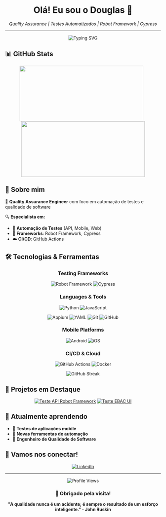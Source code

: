 <h1 align="center">Olá! Eu sou o Douglas 👋</h1>

<p align="center">
  <i>Quality Assurance | Testes Automatizados | Robot Framework | Cypress</i>
</p>

---

<div align="center">
  <img src="https://readme-typing-svg.herokuapp.com?font=Fira+Code&pause=1000&color=2E9EF7&center=true&vCenter=true&width=700&lines=Quality+Assurance+Engineer;Automation+Testing+Specialist;Robot+Framework+%7C+Cypress+Expert;Always+learning+something+new!" alt="Typing SVG" />
</div>

## 📊 GitHub Stats
<div align="center">
  <img height="180em" width="400em" src="https://github-readme-stats.vercel.app/api?username=lichyot&show_icons=true&theme=tokyonight&include_all_commits=true&count_private=true" style="display: inline-block; margin-right: 10px;"/>
  <img height="180em" width="400em" src="https://github-readme-stats.vercel.app/api/top-langs/?username=lichyot&layout=compact&langs_count=7&theme=tokyonight" style="display: inline-block;"/>
</div>

## 🚀 Sobre mim
💼 **Quality Assurance Engineer** com foco em automação de testes e qualidade de software

🔍 **Especialista em:**
- 🤖 **Automação de Testes** (API, Mobile, Web)
- 🧪 **Frameworks**: Robot Framework, Cypress
- ☁️ **CI/CD**: GitHub Actions

## 🛠️ Tecnologias & Ferramentas

<div align="center">

### Testing Frameworks
![Robot Framework](https://img.shields.io/badge/-Robot%20Framework-000000?style=for-the-badge&logo=robot-framework&logoColor=white) ![Cypress](https://img.shields.io/badge/-Cypress-17202C?style=for-the-badge&logo=cypress&logoColor=white)


### Languages & Tools

![Python](https://img.shields.io/badge/-Python-3776AB?style=for-the-badge&logo=python&logoColor=white)
![JavaScript](https://img.shields.io/badge/-JavaScript-F7DF1E?style=for-the-badge&logo=javascript&logoColor=black)

![Appium](https://img.shields.io/badge/-Appium-662D91?style=for-the-badge&logo=appium&logoColor=white) ![YAML](https://img.shields.io/badge/-YAML-CB171E?style=for-the-badge&logo=yaml&logoColor=white) ![Git](https://img.shields.io/badge/-Git-F05032?style=for-the-badge&logo=git&logoColor=white) ![GitHub](https://img.shields.io/badge/-GitHub-181717?style=for-the-badge&logo=github&logoColor=white)

### Mobile Platforms
![Android](https://img.shields.io/badge/-Android-3DDC84?style=for-the-badge&logo=android&logoColor=white) ![iOS](https://img.shields.io/badge/-iOS-000000?style=for-the-badge&logo=ios&logoColor=white)

### CI/CD & Cloud
![GitHub Actions](https://img.shields.io/badge/-GitHub%20Actions-2088FF?style=for-the-badge&logo=github-actions&logoColor=white) ![Docker](https://img.shields.io/badge/-Docker-2496ED?style=for-the-badge&logo=docker&logoColor=white)

</div>

<div align="center">
  <img src="https://github-readme-streak-stats.herokuapp.com/?user=lichyot&theme=tokyonight" alt="GitHub Streak" />
</div>

## 📂 Projetos em Destaque
<div align="center">
  
[![Teste API Robot Framework](https://github-readme-stats.vercel.app/api/pin/?username=lichyot&repo=Teste-API-Robot-Framework&theme=tokyonight)](https://github.com/lichyot/Teste-API-Robot-Framework) [![Teste EBAC UI](https://github-readme-stats.vercel.app/api/pin/?username=lichyot&repo=teste-ebac-ui&theme=tokyonight)](https://github.com/lichyot/teste-ebac-ui)

</div>

## 🌱 Atualmente aprendendo
- 📱 **Testes de aplicações mobile**
- 🔧 **Novas ferramentas de automação**
- 🧠 **Engenheiro de Qualidade de Software**

## 🤝 Vamos nos conectar!
<div align="center">

[![LinkedIn](https://img.shields.io/badge/-LinkedIn-0077B5?style=for-the-badge&logo=linkedin&logoColor=white)](https://www.linkedin.com/in/douglas-ferreira-ti/)

</div>

---

<div align="center">
  <img src="https://komarev.com/ghpvc/?username=lichyot&label=Profile%20views&color=0e75b6&style=flat" alt="Profile Views" />
  
  ### 💙 Obrigado pela visita!
  
  **"A qualidade nunca é um acidente; é sempre o resultado de um esforço inteligente." - John Ruskin**

